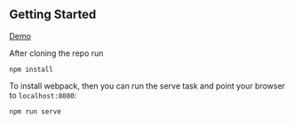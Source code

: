 ## Getting Started

[Demo](https://dj24.github.io/soulflame-webgpu/)

After cloning the repo run

```
npm install
```

To install webpack, then you can run the serve task and point your browser to `localhost:8080`:

```
npm run serve
```


